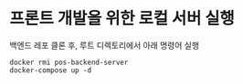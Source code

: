 # 프론트 개발을 위한 로컬 서버 실행
백엔드 레포 클론 후, 루트 디렉토리에서 아래 명령어 실행
```
docker rmi pos-backend-server
docker-compose up -d
```
